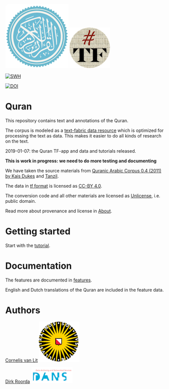 ![quran](docs/images/quran.png)
[![tf](docs/images/tf-small.png)](https://github.com/annotation/text-fabric)

[![SWH](https://archive.softwareheritage.org/badge/origin/https://github.com/q-ran/quran/)](https://archive.softwareheritage.org/browse/origin/https://github.com/q-ran/quran/)

[![DOI](https://zenodo.org/badge/164148228.svg)](https://doi.org/10.5281/zenodo.2532177)

# Quran

This repository contains text and annotations of the Quran.

The corpus is modeled as a
[text-fabric data resource](https://github.com/annotation/text-fabric)
which is optimized for processing the text as data.
This makes it easier to do all kinds of research on the text.

2019-01-07: the Quran TF-app and data and tutorials released.

**This is work in progress: we need to do more testing and documenting**


We have taken the source materials from
[Quranic Arabic Corpus 0.4 (2011) by Kais Dukes](http://corpus.quran.com)
and
[Tanzil](http://tanzil.net/docs/tanzil_project).

The data in
[tf format](https://annotation.github.io/text-fabric/Model/File-formats/)
is licensed as
[CC-BY 4.0](https://creativecommons.org/licenses/by/4.0/).

The conversion code and all other materials are licensed as
[Unlicense](http://unlicense.org), i.e. public domain.

Read more about provenance and license in
[About](docs/about.md).

Getting started
===============
Start with the
[tutorial](https://nbviewer.jupyter.org/github/annotation/tutorials/blob/master/quran/start.ipynb).

# Documentation

The features are documented in
[features](docs/features.md).

English and Dutch translations of the Quran are included in the feature data.

# Authors

[Cornelis van Lit](http://uu.academia.edu/LWCornelisEricvanLit)
[![uu](docs/images/uu-small.png)](https://www.uu.nl/en/research/religious-studies/islam-and-arabic)

[Dirk Roorda](http://knaw.academia.edu/DirkRoorda)
[![dans](docs/images/dans-small.png)](https://dans.knaw.nl/en/about/research-and-innovation/research-and-innovation)
